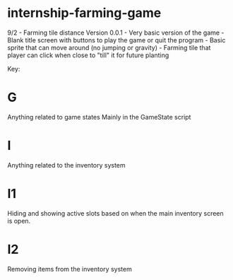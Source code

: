 # internship-farming-game

9/2 - Farming tile distance 
Version 0.0.1
    - Very basic version of the game
    - Blank title screen with buttons to play the game or quit the program
    - Basic sprite that can move around (no jumping or gravity)
    - Farming tile that player can click when close to "till" it for future planting 

Key:

# G
Anything related to game states 
Mainly in the GameState script 

# I 
Anything related to the inventory system 
# I1
Hiding and showing active slots based on when the main inventory screen is open. 
# I2 
Removing items from the inventory system 
